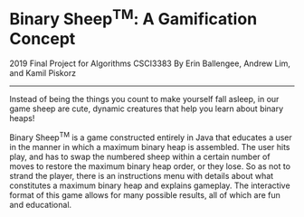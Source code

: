 # Binary Sheep<sup>TM</sup>: A Gamification Concept

2019 Final Project for Algorithms CSCI3383
By Erin Ballengee, Andrew Lim, and Kamil Piskorz
__________________________________________________________________________________________________________________________________________

Instead of being the things you count to make yourself fall asleep, in our game sheep are cute, dynamic creatures that help you learn about binary heaps!

Binary Sheep<sup>TM</sup> is a game constructed entirely in Java that educates a user in the manner in which a maximum binary heap is assembled. The user hits play, and has to swap the numbered sheep within a certain number of moves to restore the maximum binary heap order, or they lose. So as not to strand the player, there is an instructions menu with details about what constitutes a maximum binary heap and explains gameplay. The interactive format of this game allows for many possible results, all of which are fun and educational.
